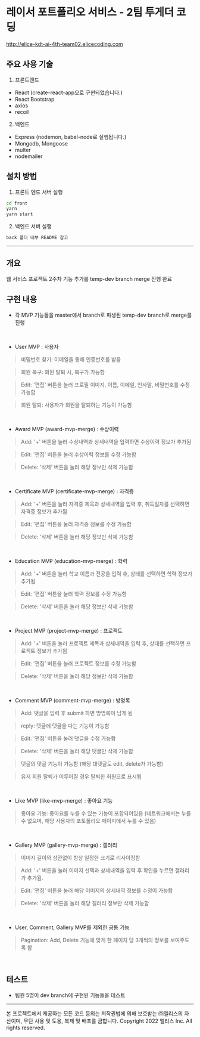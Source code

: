 # 레이서 포트폴리오 서비스 - 2팀 투게더 코딩

http://elice-kdt-ai-4th-team02.elicecoding.com

## 주요 사용 기술

1. 프론트엔드

- React (create-react-app으로 구현되었습니다.)
- React Bootstrap
- axios
- recoil

2. 백엔드

- Express (nodemon, babel-node로 실행됩니다.)
- Mongodb, Mongoose
- multer
- nodemailer

## 설치 방법

1. 프론트 엔드 서버 실행

```bash
cd front
yarn
yarn start
```

2. 백엔드 서버 실행

```bash
back 폴더 내부 README 참고
```

---

## 개요
웹 서비스 프로젝트 2주차 기능 추가를 temp-dev branch merge 진행 완료

## 구현 내용
- 각 MVP 기능들을 master에서 branch로 파생된 temp-dev branch로 merge를 진행

<br>

- User MVP : 사용자
> 비밀번호 찾기: 이메일을 통해 인증번호를 받음

> 회원 복구: 회원 탈퇴 시, 복구가 가능함

> Edit: '편집' 버튼을 눌러 프로필 이미지, 이름, 이메일, 인사말, 비밀번호를 수정 가능함

> 회원 탈퇴: 사용자가 회원을 탈퇴하는 기능이 가능함

<br>

- Award MVP (award-mvp-merge) : 수상이력
> Add: '+' 버튼을 눌러 수상내역과 상세내역을 입력하면 수상이력 정보가 추가됨

> Edit: '편집' 버튼을 눌러 수상이력 정보를 수정 가능함

> Delete: '삭제' 버튼을 눌러 해당 정보만 삭제 가능함

<br>

- Certificate MVP (certificate-mvp-merge) : 자격증
> Add: '+' 버튼을 눌러 자격증 제목과 상세내역을 입력 후, 취득일자를 선택하면 자격증 정보가 추가됨

> Edit: '편집' 버튼을 눌러 자격증 정보를 수정 가능함

> Delete: '삭제' 버튼을 눌러 해당 정보만 삭제 가능함

<br>

- Education MVP (education-mvp-merge) : 학력
> Add: '+' 버튼을 눌러 학교 이름과 전공을 입력 후, 상태를 선택하면 학력 정보가 추가됨

> Edit: '편집' 버튼을 눌러 학력 정보를 수정 가능함

> Delete: '삭제' 버튼을 눌러 해당 정보만 삭제 가능함

<br>

- Project MVP (project-mvp-merge) : 프로젝트
> Add: '+' 버튼을 눌러 프로젝트 제목과 상세내역을 입력 후, 상태를 선택하면 프로젝트 정보가 추가됨

> Edit: '편집' 버튼을 눌러 프로젝트 정보를 수정 가능함

> Delete: '삭제' 버튼을 눌러 해당 정보만 삭제 가능함

<br>

- Comment MVP (comment-mvp-merge) : 방명록
> Add: 댓글을 입력 후 submit 하면 방명록이 남게 됨

> reply: 댓글에 댓글을 다는 기능이 가능함

> Edit: '편집' 버튼을 눌러 댓글을 수정 가능함

> Delete: '삭제' 버튼을 눌러 해당 댓글만 삭제 가능함

> 댓글의 댓글 기능이 가능함 (해당 대댓글도 edit, delete가 가능함)

> 유저 회원 탈퇴가 이루어질 경우 탈퇴한 회원으로 표시됨

<br>

- Like MVP (like-mvp-merge) : 좋아요 기능
> 좋아요 기능: 좋아요를 누를 수 있는 기능이 포함되어있음 (네트워크에서는 누를 수 없으며, 해당 사용자의 포토폴리오 페이지에서 누를 수 있음)

<br>

- Gallery MVP (gallery-mvp-merge) : 갤러리
> 이미지 길이와 상관없이 항상 일정한 크기로 리사이징함

> Add: '+' 버튼을 눌러 이미지 선택과 상세내역을 입력 후 확인을 누르면 갤러리가 추가됨.

> Edit: '편집' 버튼을 눌러 해당 이미지의 상세내역 정보를 수정이 가능함

> Delete: '삭제' 버튼을 눌러 해당 갤러리 정보만 삭제 가능함

<br>

- User, Comment, Gallery MVP를 제외한 공통 기능
> Pagination: Add, Delete 기능에 맞게 한 페이지 당 3개씩의 정보를 보여주도록 함

<br>

## 테스트
- 팀원 5명이 dev branch에 구현된 기능들을 테스트

---

본 프로젝트에서 제공하는 모든 코드 등의는 저작권법에 의해 보호받는 ㈜엘리스의 자산이며, 무단 사용 및 도용, 복제 및 배포를 금합니다.
Copyright 2022 엘리스 Inc. All rights reserved.
